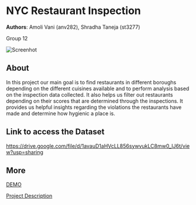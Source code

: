 # NYC Restaurant Inspection
**Authors**: Amoli Vani (anv282), Shradha Taneja (st3277)

Group 12 

![Screenhot](screenshot.jpg)

## About
In this project our main goal is to find restaurants in different boroughs depending on the different cuisines available and to perform analysis based on the inspection data collected. It also helps us filter out restaurants depending on their scores that are determined through the inspections. It provides us helpful insights regarding the violations the restaurants have made and determine how hygienic a place is. 

## Link to access the Dataset 
https://drive.google.com/file/d/1avauD1aHVcLL856sywvukLC8mw0_IJ6t/view?usp=sharing

## More
[DEMO](https://github.com/NYU-VIS-FALL2018/storytelling-group-12/)

[Project Description](project.pdf)
